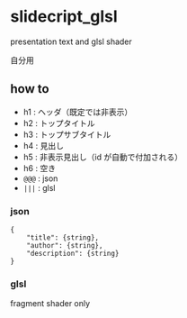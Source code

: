 # slidecript_glsl

presentation text and glsl shader

自分用

## how to

* h1 : ヘッダ（既定では非表示）
* h2 : トップタイトル
* h3 : トップサブタイトル
* h4 : 見出し
* h5 : 非表示見出し（id が自動で付加される）
* h6 : 空き
* `@@@` : json
* `|||` : glsl

### json

```
{
    "title": {string},
    "author": {string},
    "description": {string}
}
```

### glsl

fragment shader only


